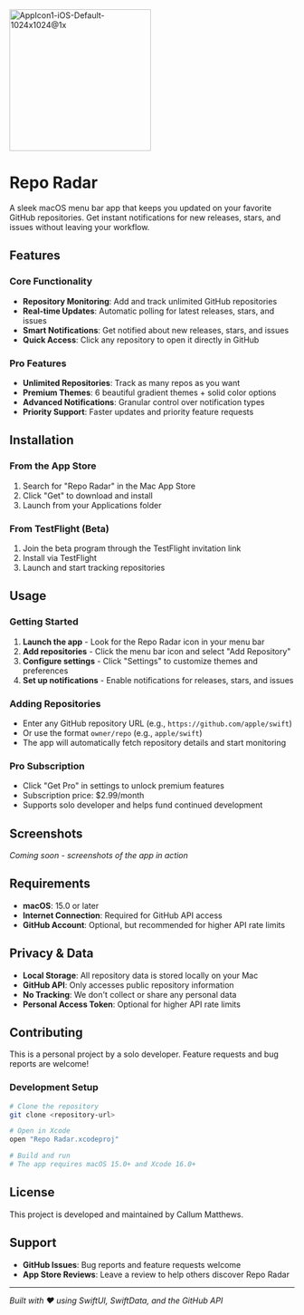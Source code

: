 
<img width="250" height="250" alt="AppIcon1-iOS-Default-1024x1024@1x" src="https://github.com/user-attachments/assets/2b70e294-e40b-4a3d-bd79-1aabda8b530b" />


# Repo Radar

A sleek macOS menu bar app that keeps you updated on your favorite GitHub repositories. Get instant notifications for new releases, stars, and issues without leaving your workflow.

## Features

### Core Functionality
- **Repository Monitoring**: Add and track unlimited GitHub repositories
- **Real-time Updates**: Automatic polling for latest releases, stars, and issues
- **Smart Notifications**: Get notified about new releases, stars, and issues
- **Quick Access**: Click any repository to open it directly in GitHub

### Pro Features
- **Unlimited Repositories**: Track as many repos as you want
- **Premium Themes**: 6 beautiful gradient themes + solid color options
- **Advanced Notifications**: Granular control over notification types
- **Priority Support**: Faster updates and priority feature requests

## Installation

### From the App Store
1. Search for "Repo Radar" in the Mac App Store
2. Click "Get" to download and install
3. Launch from your Applications folder

### From TestFlight (Beta)
1. Join the beta program through the TestFlight invitation link
2. Install via TestFlight
3. Launch and start tracking repositories

## Usage

### Getting Started
1. **Launch the app** - Look for the Repo Radar icon in your menu bar
2. **Add repositories** - Click the menu bar icon and select "Add Repository"
3. **Configure settings** - Click "Settings" to customize themes and preferences
4. **Set up notifications** - Enable notifications for releases, stars, and issues

### Adding Repositories
- Enter any GitHub repository URL (e.g., `https://github.com/apple/swift`)
- Or use the format `owner/repo` (e.g., `apple/swift`)
- The app will automatically fetch repository details and start monitoring

### Pro Subscription
- Click "Get Pro" in settings to unlock premium features
- Subscription price: $2.99/month
- Supports solo developer and helps fund continued development

## Screenshots

*Coming soon - screenshots of the app in action*

## Requirements

- **macOS**: 15.0 or later
- **Internet Connection**: Required for GitHub API access
- **GitHub Account**: Optional, but recommended for higher API rate limits

## Privacy & Data

- **Local Storage**: All repository data is stored locally on your Mac
- **GitHub API**: Only accesses public repository information
- **No Tracking**: We don't collect or share any personal data
- **Personal Access Token**: Optional for higher API rate limits

## Contributing

This is a personal project by a solo developer. Feature requests and bug reports are welcome!

### Development Setup
```bash
# Clone the repository
git clone <repository-url>

# Open in Xcode
open "Repo Radar.xcodeproj"

# Build and run
# The app requires macOS 15.0+ and Xcode 16.0+
```

## License

This project is developed and maintained by Callum Matthews.

## Support

- **GitHub Issues**: Bug reports and feature requests welcome
- **App Store Reviews**: Leave a review to help others discover Repo Radar

---

*Built with ❤️ using SwiftUI, SwiftData, and the GitHub API*
